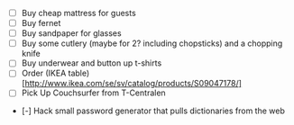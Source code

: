  - [ ] Buy cheap mattress for guests
 - [ ] Buy fernet
 - [ ] Buy sandpaper for glasses
 - [ ] Buy some cutlery (maybe for 2? including chopsticks) and a chopping knife
 - [ ] Buy underwear and button up t-shirts
 - [ ] Order (IKEA table)[http://www.ikea.com/se/sv/catalog/products/S09047178/]
 - [ ] Pick Up Couchsurfer from T-Centralen
 - [-] Hack small password generator that pulls dictionaries from the web
